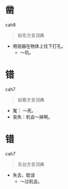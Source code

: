 # 凿
cah8
> 如东方言词典
- 用锐器在物体上往下打孔。
  - ～坑。

# 错
cah7
> 如皋方言词典
- 冤： ～死。
- 丧失：机会～掉啊。

# 错
cah7
> 东台方言词典
- 失去，耽误
  - ～过机会。
